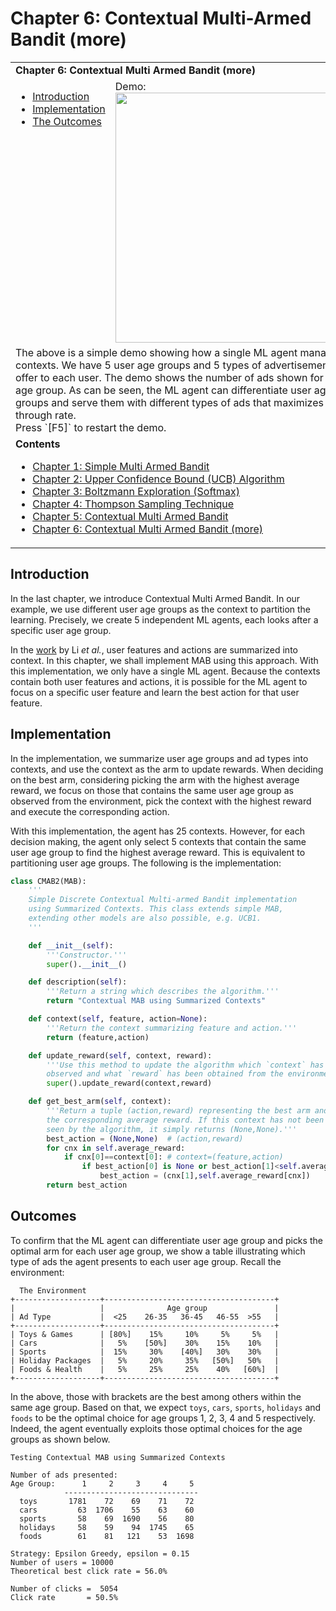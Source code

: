 # Chapter 6: Contextual Multi-Armed Bandit (more)

<table>
<tr><td colspan="2"><b>
Chapter 6: Contextual Multi Armed Bandit (more)
</b></td></tr>
<tr>
<td valign="top">
    <ul>
        <li><a href=#intro>Introduction</a></li>
        <li><a href=#codes>Implementation</a></li>
        <li><a href=#outcomes>The Outcomes</a></li>
    </ul>
</td>
<td>
  Demo:<br>
  <img src="https://user-images.githubusercontent.com/51439829/202530268-e0a7aad7-c8b8-46e2-af34-a9b7492a3615.gif" width="400">
</td>
<tr><td colspan="2">
The above is a simple demo showing how a single ML agent manage contexts. We have 5 user age groups and 5 types of advertisements to offer to each user. The demo shows the number of ads shown for each age group. As can be seen, the ML agent can differentiate user age groups and serve them with different types of ads that maximizes click through rate.
<br>
Press `[F5]` to restart the demo.
</td>
<tr><td colspan="2">
<b>Contents</b><br>
<ul>
<li><a href="https://github.com/cfoh/Multi-Armed-Bandit-Example">Chapter 1: Simple Multi Armed Bandit</a></li>
<li><a href="https://github.com/cfoh/Multi-Armed-Bandit-Example/tree/main/ucb">Chapter 2: Upper Confidence Bound (UCB) Algorithm</a></li>
<li><a href="https://github.com/cfoh/Multi-Armed-Bandit-Example/tree/main/smax">Chapter 3: Boltzmann Exploration (Softmax)</a></li>
<li><a href="https://github.com/cfoh/Multi-Armed-Bandit-Example/tree/main/ts">Chapter 4: Thompson Sampling Technique</a></li>
<li><a href="https://github.com/cfoh/Multi-Armed-Bandit-Example/tree/main/cmab">Chapter 5: Contextual Multi Armed Bandit</a></li>
<li><a href="https://github.com/cfoh/Multi-Armed-Bandit-Example/tree/main/cmab2">Chapter 6: Contextual Multi Armed Bandit (more)</a></li>
</ul>
</td></tr>
</table>

## Introduction<a name=intro></a>

In the last chapter, we introduce Contextual Multi Armed Bandit. In our example, we use different user age groups as the context to partition the learning. Precisely, we create 5 independent ML agents, each looks after a specific user age group.

In the [work](https://arxiv.org/pdf/1003.0146.pdf) by Li *et al.*, user features and actions are summarized into context. In this chapter, we shall implement MAB using this approach. With this implementation, we only have a single ML agent. Because the contexts contain both user features and actions, it is possible for the ML agent to focus on a specific user feature and learn the best action for that user feature.

## Implementation<a name=codes></a>

In the implementation, we summarize user age groups and ad types into contexts, and use the context as the arm to update rewards. When deciding on the best arm, considering picking the arm with the highest average reward, we focus on those that contains the same user age group as observed from the environment, pick the context with the highest reward and execute the corresponding action.

With this implementation, the agent has 25 contexts. However, for each decision making, the agent only select 5 contexts that contain the same user age group to find the highest average reward. This is equivalent to partitioning user age groups. The following is the implementation:

```python
class CMAB2(MAB):
    '''
    Simple Discrete Contextual Multi-armed Bandit implementation
    using Summarized Contexts. This class extends simple MAB,
    extending other models are also possible, e.g. UCB1.
    '''

    def __init__(self):
        '''Constructor.'''
        super().__init__()

    def description(self):
        '''Return a string which describes the algorithm.'''
        return "Contextual MAB using Summarized Contexts"

    def context(self, feature, action=None):
        '''Return the context summarizing feature and action.'''
        return (feature,action)

    def update_reward(self, context, reward):
        '''Use this method to update the algorithm which `context` has been
        observed and what `reward` has been obtained from the environment.'''
        super().update_reward(context,reward)

    def get_best_arm(self, context):
        '''Return a tuple (action,reward) representing the best arm and
        the corresponding average reward. If this context has not been 
        seen by the algorithm, it simply returns (None,None).'''
        best_action = (None,None)  # (action,reward)
        for cnx in self.average_reward:
            if cnx[0]==context[0]: # context=(feature,action)
                if best_action[0] is None or best_action[1]<self.average_reward[cnx]:
                    best_action = (cnx[1],self.average_reward[cnx])
        return best_action
```

## Outcomes<a name=outcomes></a>

To confirm that the ML agent can differentiate user age group and picks the optimal arm for each user age group, we show a table illustrating which type of ads the agent presents to each user age group. Recall the environment:

```
  The Environment
+-------------------+--------------------------------------+
|                   |              Age group               |
| Ad Type           |  <25    26-35   36-45   46-55  >55   |
+-------------------+--------------------------------------+
| Toys & Games      | [80%]    15%     10%     5%     5%   |
| Cars              |   5%    [50%]    30%    15%    10%   |
| Sports            |  15%     30%    [40%]   30%    30%   |
| Holiday Packages  |   5%     20%     35%   [50%]   50%   |
| Foods & Health    |   5%     25%     25%    40%   [60%]  |
+-------------------+--------------------------------------+
```

In the above, those with brackets are the best among others within the same age group. Based on that, we expect `toys`, `cars`, `sports`, `holidays` and `foods` to be the optimal choice for age groups 1, 2, 3, 4 and 5 respectively. Indeed, the agent eventually exploits those optimal choices for the age groups as shown below.

```console
Testing Contextual MAB using Summarized Contexts

Number of ads presented:
Age Group:      1     2     3     4     5
            ------------------------------
  toys       1781    72    69    71    72  
  cars         63  1706    55    63    60  
  sports       58    69  1690    56    80  
  holidays     58    59    94  1745    65  
  foods        61    81   121    53  1698  

Strategy: Epsilon Greedy, epsilon = 0.15
Number of users = 10000
Theoretical best click rate = 56.0%

Number of clicks =  5054
Click rate       = 50.5%
```

